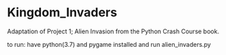 # Kingdom_Invaders
Adaptation of Project 1; Alien Invasion 
from the Python Crash Course book.

to run: 
have python(3.7) and pygame installed 
and run alien_invaders.py
